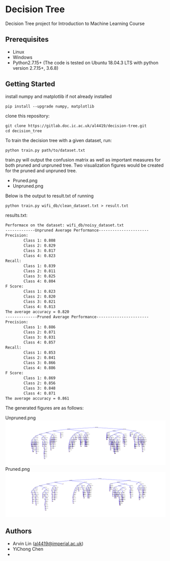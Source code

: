 # Decision Tree
Decision Tree project for Introduction to Machine Learning Course

## Prerequisites
- Linux
- Windows
- Python2.7.15+
(The code is tested on Ubuntu 18.04.3 LTS with python version 2.7.15+, 3.6.8)
## Getting Started
install numpy and matplotlib if not already installed
```
pip install --upgrade numpy, matplotlib
```
clone this repository:
```
git clone https://gitlab.doc.ic.ac.uk/al4419/decision-tree.git
cd decision_tree
```
To train the decision tree with a given dataset, run:
```
python train.py path/to/dataset.txt
```
train.py will output the confusion matrix as well as important measures for both pruned and unpruned tree.
Two visualization figures would be created for the pruned and unpruned tree.
- Pruned.png
- Unpruned.png

Below is the output to result.txt of running
```
python train.py wifi_db/clean_dataset.txt > result.txt
```
results.txt:
```
Performace on the dataset: wifi_db/noisy_dataset.txt
-------------Unpruned Average Performance----------------------
Precision:
        Class 1: 0.808
        Class 2: 0.829
        Class 3: 0.817
        Class 4: 0.823
Recall:
        Class 1: 0.839
        Class 2: 0.811
        Class 3: 0.825
        Class 4: 0.804
F Score:
        Class 1: 0.823
        Class 2: 0.820
        Class 3: 0.821
        Class 4: 0.813
The average accuracy = 0.820
--------------Pruned Average Performance-----------------------
Precision:
        Class 1: 0.886
        Class 2: 0.871
        Class 3: 0.831
        Class 4: 0.857
Recall:
        Class 1: 0.853
        Class 2: 0.841
        Class 3: 0.866
        Class 4: 0.886
F Score:
        Class 1: 0.869
        Class 2: 0.856
        Class 3: 0.848
        Class 4: 0.871
The average accuracy = 0.861
```

The generated figures are as follows:

Unpruned.png
![Unpruned.png](img/Unpruned.png?raw=true "Unpruned.png")
Pruned.png
![Pruned.png](img/Pruned.png?raw=true "Pruned.png")

## Authors
- Arvin Lin (al4419@imperial.ac.uk)
- YiChong Chen
- 
